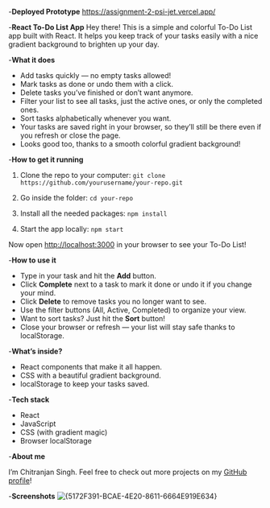 -**Deployed Prototype**
 https://assignment-2-psi-jet.vercel.app/
 
-**React To-Do List App**
Hey there! This is a simple and colorful To-Do List app built with React. It helps you keep track of your tasks easily with a nice gradient background to brighten up your day.

-**What it does**

* Add tasks quickly — no empty tasks allowed!
* Mark tasks as done or undo them with a click.
* Delete tasks you’ve finished or don’t want anymore.
* Filter your list to see all tasks, just the active ones, or only the completed ones.
* Sort tasks alphabetically whenever you want.
* Your tasks are saved right in your browser, so they’ll still be there even if you refresh or close the page.
* Looks good too, thanks to a smooth colorful gradient background!

-**How to get it running**

1. Clone the repo to your computer:
   `git clone https://github.com/yourusername/your-repo.git`

2. Go inside the folder:
   `cd your-repo`

3. Install all the needed packages:
   `npm install`

4. Start the app locally:
   `npm start`

Now open [http://localhost:3000](http://localhost:3000) in your browser to see your To-Do List!

-**How to use it**

* Type in your task and hit the **Add** button.
* Click **Complete** next to a task to mark it done or undo it if you change your mind.
* Click **Delete** to remove tasks you no longer want to see.
* Use the filter buttons (All, Active, Completed) to organize your view.
* Want to sort tasks? Just hit the **Sort** button!
* Close your browser or refresh — your list will stay safe thanks to localStorage.

-**What’s inside?**

* React components that make it all happen.
* CSS with a beautiful gradient background.
* localStorage to keep your tasks saved.

-**Tech stack**

* React
* JavaScript
* CSS (with gradient magic)
* Browser localStorage

-**About me**

I’m Chitranjan Singh. Feel free to check out more projects on my [GitHub profile](https://github.comchitsaindroka47)!

-**Screenshots**
![{5172F391-BCAE-4E20-8611-6664E919E634}](https://github.com/user-attachments/assets/11507fe6-8680-4ed2-ab8d-2b3e4d1f9571)


